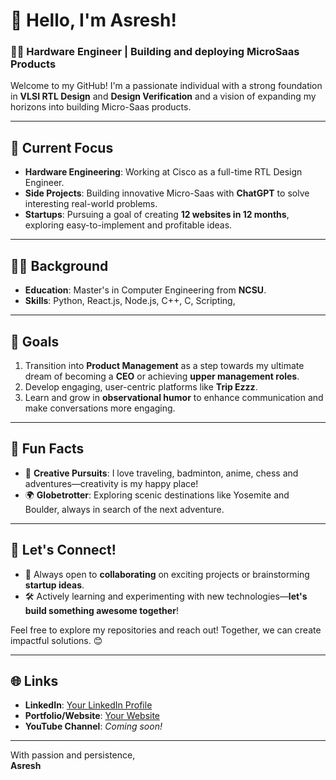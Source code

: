 # 👋 Hello, I'm Asresh!

### 👨‍💻 Hardware Engineer | Building and deploying MicroSaas Products
Welcome to my GitHub! I'm a passionate individual with a strong foundation in **VLSI RTL Design** and **Design Verification** and a vision of expanding my horizons into building Micro-Saas products.

---

## 🔭 Current Focus
- **Hardware Engineering**: Working at Cisco as a full-time RTL Design Engineer.
- **Side Projects**: Building innovative Micro-Saas with **ChatGPT** to solve interesting real-world problems.
- **Startups**: Pursuing a goal of creating **12 websites in 12 months**, exploring easy-to-implement and profitable ideas.
---

## 🧑‍🎓 Background
- **Education**: Master's in Computer Engineering from **NCSU**.
- **Skills**: Python, React.js, Node.js, C++, C, Scripting, 
---

## 🚀 Goals
1. Transition into **Product Management** as a step towards my ultimate dream of becoming a **CEO** or achieving **upper management roles**.
2. Develop engaging, user-centric platforms like **Trip Ezzz**.
3. Learn and grow in **observational humor** to enhance communication and make conversations more engaging.

---

## 🌟 Fun Facts
- 🎨 **Creative Pursuits**: I love traveling, badminton, anime, chess and adventures—creativity is my happy place!
- 🌍 **Globetrotter**: Exploring scenic destinations like Yosemite and Boulder, always in search of the next adventure.

---

## 💬 Let's Connect!
- 📝 Always open to **collaborating** on exciting projects or brainstorming **startup ideas**.
- 🛠️ Actively learning and experimenting with new technologies—**let's build something awesome together**!

Feel free to explore my repositories and reach out! Together, we can create impactful solutions. 😊

---

## 🌐 Links
- **LinkedIn**: [Your LinkedIn Profile](https://www.linkedin.com)  
- **Portfolio/Website**: [Your Website](https://www.example.com)  
- **YouTube Channel**: *Coming soon!*  

---

With passion and persistence,  
**Asresh**
